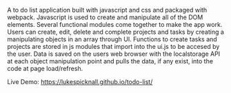  A to do list application built with javascript and css and packaged with webpack. Javascript is used to create and manipulate all of the DOM elements. Several functional modules come together to make the app work. Users can create, edit, delete and complete projects and tasks by creating a manipulating objects in an array through UI. Functions to create tasks and projects are stored in js modules that import into the ui.js to be accesed by the user. Data is saved on the users web browser with the localstorage API at each object manipulation point and pulls the data, if any exist, into the code at page load/refresh.

 Live Demo: https://lukespicknall.github.io/todo-list/